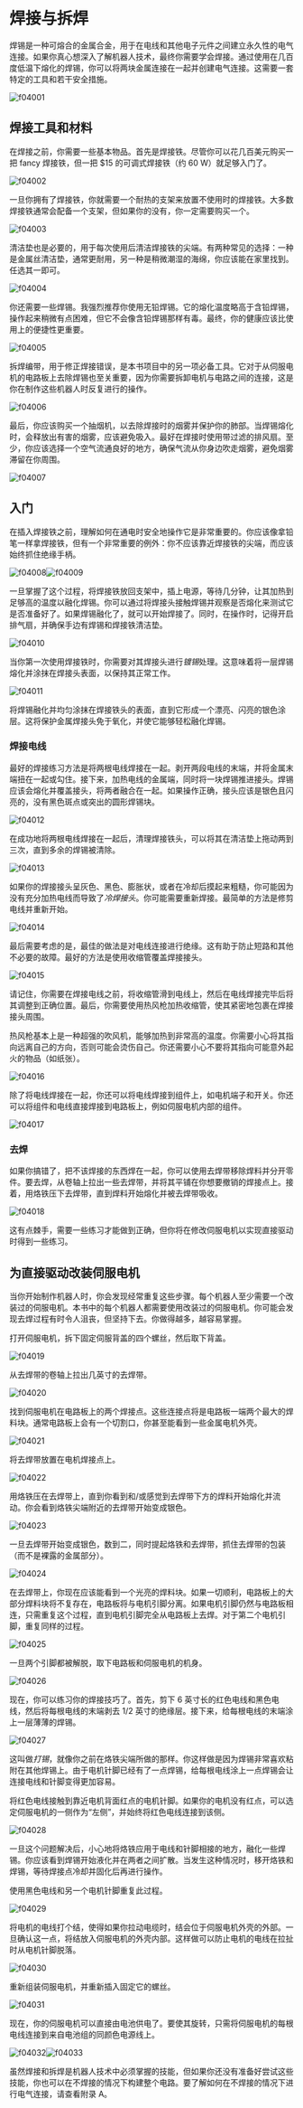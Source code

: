 # 焊接与拆焊

焊锡是一种可熔合的金属合金，用于在电线和其他电子元件之间建立永久性的电气连接。如果你真心想深入了解机器人技术，最终你需要学会焊接。通过使用在几百度低温下熔化的焊锡，你可以将两块金属连接在一起并创建电气连接。这需要一套特定的工具和若干安全措施。

![f04001](img/f04001.png)

## 焊接工具和材料

在焊接之前，你需要一些基本物品。首先是焊接铁。尽管你可以花几百美元购买一把 fancy 焊接铁，但一把 $15 的可调式焊接铁（约 60 W）就足够入门了。

![f04002](img/f04002.png)

一旦你拥有了焊接铁，你就需要一个耐热的支架来放置不使用时的焊接铁。大多数焊接铁通常会配备一个支架，但如果你的没有，你一定需要购买一个。

![f04003](img/f04003.png)

清洁垫也是必要的，用于每次使用后清洁焊接铁的尖端。有两种常见的选择：一种是金属丝清洁垫，通常更耐用，另一种是稍微潮湿的海绵，你应该能在家里找到。任选其一即可。

![f04004](img/f04004.png)

你还需要一些焊锡。我强烈推荐你使用无铅焊锡。它的熔化温度略高于含铅焊锡，操作起来稍微有点困难，但它不会像含铅焊锡那样有毒。最终，你的健康应该比使用上的便捷性更重要。

![f04005](img/f04005.png)

拆焊编带，用于修正焊接错误，是本书项目中的另一项必备工具。它对于从伺服电机的电路板上去除焊锡也至关重要，因为你需要拆卸电机与电路之间的连接，这是你在制作这些机器人时反复进行的操作。

![f04006](img/f04006.png)

最后，你应该购买一个抽烟机，以去除焊接时的烟雾并保护你的肺部。当焊锡熔化时，会释放出有害的烟雾，应该避免吸入。最好在焊接时使用带过滤的排风扇。至少，你应该选择一个空气流通良好的地方，确保气流从你身边吹走烟雾，避免烟雾滞留在你周围。

![f04007](img/f04007.png)

## 入门

在插入焊接铁之前，理解如何在通电时安全地操作它是非常重要的。你应该像拿铅笔一样拿焊接铁，但有一个非常重要的例外：你不应该靠近焊接铁的尖端，而应该始终抓住绝缘手柄。

![f04008](img/f04008.png)![f04009](img/f04009.png)

一旦掌握了这个过程，将焊接铁放回支架中，插上电源，等待几分钟，让其加热到足够高的温度以融化焊锡。你可以通过将焊接头接触焊锡并观察是否熔化来测试它是否准备好了。如果焊锡融化了，就可以开始焊接了。同时，在操作时，记得开启排气扇，并确保手边有焊锡和焊接铁清洁垫。

![f04010](img/f04010.png)

当你第一次使用焊接铁时，你需要对其焊接头进行*镀锡*处理。这意味着将一层焊锡熔化并涂抹在焊接头表面，以保持其正常工作。

![f04011](img/f04011.png)

将焊锡融化并均匀涂抹在焊接铁头的表面，直到它形成一个漂亮、闪亮的银色涂层。这将保护金属焊接头免于氧化，并使它能够轻松融化焊锡。

### 焊接电线

最好的焊接练习方法是将两根电线焊接在一起。剥开两段电线的末端，并将金属末端扭在一起或勾住。接下来，加热电线的金属端，同时将一块焊锡推进接头。焊锡应该会熔化并覆盖接头，将两者融合在一起。如果操作正确，接头应该是银色且闪亮的，没有黑色斑点或突出的圆形焊锡块。

![f04012](img/f04012.png)

在成功地将两根电线焊接在一起后，清理焊接铁头，可以将其在清洁垫上拖动两到三次，直到多余的焊锡被清除。

![f04013](img/f04013.png)

如果你的焊接接头呈灰色、黑色、膨胀状，或者在冷却后摸起来粗糙，你可能因为没有充分加热电线而导致了*冷焊接头*。你可能需要重新焊接。最简单的方法是修剪电线并重新开始。

![f04014](img/f04014.png)

最后需要考虑的是，最佳的做法是对电线连接进行绝缘。这有助于防止短路和其他不必要的故障。最好的方法是使用收缩管覆盖焊接接头。

![f04015](img/f04015.png)

请记住，你需要在焊接电线之前，将收缩管滑到电线上，然后在电线焊接完毕后将其调整到正确位置。最后，你需要使用热风枪加热收缩管，使其紧密地包裹在焊接接头周围。

热风枪基本上是一种超强的吹风机，能够加热到非常高的温度。你需要小心将其指向远离自己的方向，否则可能会烫伤自己。你还需要小心不要将其指向可能意外起火的物品（如纸张）。

![f04016](img/f04016.png)

除了将电线焊接在一起，你还可以将电线焊接到组件上，如电机端子和开关。你还可以将组件和电线直接焊接到电路板上，例如伺服电机内部的组件。

![f04017](img/f04017.png)

### 去焊

如果你搞错了，把不该焊接的东西焊在一起，你可以使用去焊带移除焊料并分开零件。要去焊，从卷轴上拉出一些去焊带，并将其平铺在你想要撤销的焊接点上。接着，用烙铁压下去焊带，直到焊料开始熔化并被去焊带吸收。

![f04018](img/f04018.png)

这有点棘手，需要一些练习才能做到正确，但你将在修改伺服电机以实现直接驱动时得到一些练习。

## 为直接驱动改装伺服电机

当你开始制作机器人时，你会发现经常重复这些步骤。每个机器人至少需要一个改装过的伺服电机。本书中的每个机器人都需要使用改装过的伺服电机。你可能会发现去焊过程有时令人沮丧，但坚持下去。你做得越多，越容易掌握。

打开伺服电机，拆下固定伺服背盖的四个螺丝，然后取下背盖。

![f04019](img/f04019.png)

从去焊带的卷轴上拉出几英寸的去焊带。

![f04020](img/f04020.png)

找到伺服电机在电路板上的两个焊接点。这些连接点将是电路板一端两个最大的焊料块。通常电路板上会有一个切割口，你甚至能看到一些金属电机外壳。

![f04021](img/f04021.png)

将去焊带放置在电机焊接点上。

![f04022](img/f04022.png)

用烙铁压在去焊带上，直到你看到和/或感觉到去焊带下方的焊料开始熔化并流动。你会看到烙铁尖端附近的去焊带开始变成银色。

![f04023](img/f04023.png)

一旦去焊带开始变成银色，数到二，同时提起烙铁和去焊带，抓住去焊带的包装（而不是裸露的金属部分）。

![f04024](img/f04024.png)

在去焊带上，你现在应该能看到一个光亮的焊料块。如果一切顺利，电路板上的大部分焊料块将不复存在，电路板将与电机引脚分离。如果电机引脚仍然与电路板相连，只需重复这个过程，直到电机引脚完全从电路板上去焊。对于第二个电机引脚，重复同样的过程。

![f04025](img/f04025.png)

一旦两个引脚都被解脱，取下电路板和伺服电机的机身。

![f04026](img/f04026.png)

现在，你可以练习你的焊接技巧了。首先，剪下 6 英寸长的红色电线和黑色电线，然后将每根电线的末端剥去 1/2 英寸的绝缘层。接下来，给每根电线的末端涂上一层薄薄的焊锡。

![f04027](img/f04027.png)

这叫做*打锡*，就像你之前在烙铁尖端所做的那样。你这样做是因为焊锡非常喜欢粘附在其他焊锡上。由于电机针脚已经有了一点焊锡，给每根电线涂上一点焊锡会让连接电线和针脚变得更加容易。

将红色电线接触到靠近电机背面红点的电机针脚。如果你的电机没有红点，可以选定伺服电机的一侧作为“左侧”，并始终将红色电线连接到该侧。

![f04028](img/f04028.png)

一旦这个问题解决后，小心地将烙铁应用于电线和针脚相接的地方，融化一些焊锡。你应该看到焊锡开始液化并在两者之间扩散。当发生这种情况时，移开烙铁和焊锡，等待焊接点冷却并固化后再进行操作。

使用黑色电线和另一个电机针脚重复此过程。

![f04029](img/f04029.png)

将电机的电线打个结，使得如果你拉动电缆时，结会位于伺服电机外壳的外部。一旦确认这一点，将结放入伺服电机的外壳内部。这样做可以防止电机的电线在拉扯时从电机针脚脱落。

![f04030](img/f04030.png)

重新组装伺服电机，并重新插入固定它的螺丝。

![f04031](img/f04031.png)

现在，你的伺服电机可以直接由电池供电了。要使其旋转，只需将伺服电机的每根电线连接到来自电池组的同颜色电源线上。

![f04032](img/f04032.png)![f04033](img/f04033.png)

虽然焊接和拆焊是机器人技术中必须掌握的技能，但如果你还没有准备好尝试这些技能，你也可以在不焊接的情况下构建整个电路。要了解如何在不焊接的情况下进行电气连接，请查看附录 A。
